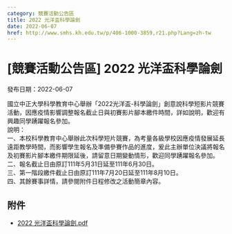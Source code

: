 ```yaml
---
category: 競賽活動公告區
title: 2022 光洋盃科學論劍
date: 2022-06-07
href: http://www.smhs.kh.edu.tw/p/406-1000-3859,r21.php?Lang=zh-tw
---
```


# [競賽活動公告區] 2022 光洋盃科學論劍

發布日期：2022-06-07

國立中正大學科學教育中心舉辦「2022光洋盃-科學論劍」創意說科學短影片競賽活動，因應疫情影響調整報名截止日與初賽影片腳本繳件時間，詳如說明，歡迎有興趣同學踴躍報名參加。  
說明：  
一、本校科學教育中心舉辦此次科學短片競賽，為考量各級學校因應疫情發展延長遠距教學時間，而影響學生報名及準備參賽作品的進度，爰此主辦單位決議將報名及初賽影片腳本繳件期限延後，請留意日期變動情形，歡迎同學踴躍報名參加。  
二、報名截止日由原訂111年5月31日延至111年6月30日。  
三、第一階段繳件截止日由原訂111年7月20日延至111年8月10日。  
四、其餘賽事詳情，請參閱附件日程修改之活動簡章內容。

## 附件

- [2022 光洋盃科學論劍.pdf](https://www.smhs.kh.edu.tw/var/file/0/1000/attach/76/pta_3636_2312731_86255.pdf)
